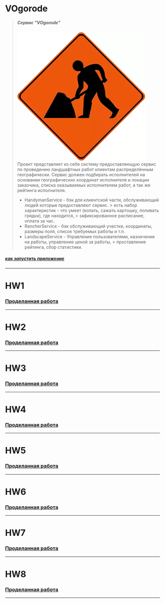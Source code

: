 # VOgorode

> ##### Сервис "VOgorode"
> ![image.webp](./dev/pictures//image.webp)  
> Проект представляет из себя систему предоставляющую сервис по проведению ландшафтных работ клиентам распределённым
> географически. Сервис должен подбирать исполнителей на основании географических координат исполнителя и локации заказчика,
> списка оказываемых исполнителем работ, а так же рейтинга исполнителя.
> - HandymanService - бэк для клиентской части, обслуживающий людей которые предоставляют сервис.
    > есть набор характеристик - что умеет (копать, сажать картошку, поливать грядки), где находится,
    > зафиксированное расписание, оплата за час.
> - RancherService - бэк обслуживающий участки, координаты, размеры поля, список требуемых работы и т.п.
> - LandscapeService - Управление пользователями, назначение на работы, управление ценой за работы,
    > проставление рейтинга, сбор статистики.

##### *[как запустить приложение](./dev/README.md)*

---

# HW1
### [Проделанная работа](./docs/HW1.md)

---

# HW2
### [Проделанная работа](./docs/HW2.md)

---

# HW3
### [Проделанная работа](./docs/HW3.md)

---

# HW4
### [Проделанная работа](./docs/HW4.md)

---

# HW5
### [Проделанная работа](./docs/HW5.md)

---

# HW6
### [Проделанная работа](./docs/HW6.md)

---

# HW7
### [Проделанная работа](./docs/HW7.md)

---

# HW8
### [Проделанная работа](./docs/)

---